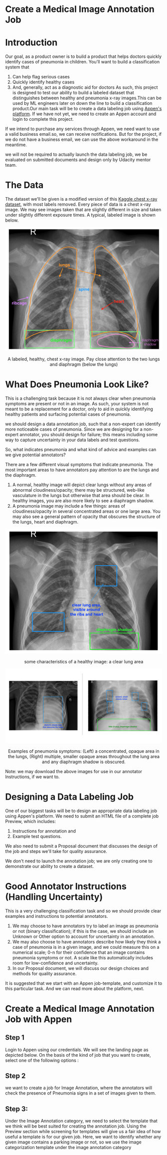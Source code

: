 # Create a Medical Image Annotation Job

# Introduction

Our goal, as a product owner is to build a product that helps doctors quickly identify cases of pneumonia in children. You'll want to build a classification system that
1. Can help flag serious cases
2. Quickly identify healthy cases
3. And, generally, act as a diagnostic aid for doctors As such, this project is designed to test our ability to build a labeled dataset that distinguishes between healthy and pneumonia x-ray images.This can be used by ML engineers later on down the line to build a classification product.Our main task will be to create a data labeling job using [Appen's platform](https://client.appen.com/jobs). If we have not yet, we need to create an Appen account and login to complete this project.

If we intend to purchase any services through Appen, we need want to use a valid business email.so, we can receive notifications. But for the project, if we do not have a business email, we can use the above workaround in the meantime.

we will not be required to actually launch the data labeling job, we be evaluated on submitted documents and design only by Udacity mentor team.

# The Data

The dataset we'll be given is a modified version of this [Kaggle chest x-ray dataset](https://www.kaggle.com/paultimothymooney/chest-xray-pneumonia), with most labels removed. Every piece of data is a chest x-ray image. We may see images taken that are slightly different in size and taken under slightly different exposure times. A typical, labeled image is shown below.

![Annotated_Chest_Xray](https://github.com/Harini-Pavithra/AI-Product-Manager-Nanodegree/blob/main/Create%20a%20Medical%20Image%20Annotation%20Job/Screenshots/Annotated_Chest_Xray.png)
<p align="center"> A labeled, healthy, chest x-ray image. Pay close attention to the two lungs and diaphragm (below the lungs) </p>

# What Does Pneumonia Look Like?

This is a challenging task because it is not always clear when pneumonia symptoms are present or not in an image. As such, your system is not meant to be a replacement for a doctor, only to aid in quickly identifying healthy patients and surfacing potential cases of pneumonia.

we should design a data annotation job, such that a non-expert can identify more noticeable cases of pneumonia. Since we are designing for a non-expert annotator, you should design for failure; this means including some way to capture uncertainty in your data labels and test questions.

So, what indicates pneumonia and what kind of advice and examples can we give potential annotators?

There are a few different visual symptoms that indicate pneumonia. The most important areas to have annotators pay attention to are the lungs and the diaphragm.
1. A normal, healthy image will depict clear lungs without any areas of abnormal cloudiness/opacity; there may be structured, web-like vasculature in the lungs but otherwise that area should be clear. In healthy images, you are also more likely to see a diaphragm shadow.
2. A pneumonia image may include a few things: areas of cloudiness/opacity in several concentrated areas or one large area. You may also see a general pattern of opacity that obscures the structure of the lungs, heart and diaphragm.

![Healthy_Example](https://github.com/Harini-Pavithra/AI-Product-Manager-Nanodegree/blob/main/Create%20a%20Medical%20Image%20Annotation%20Job/Screenshots/Healthy_Example.png)
         <p align="center"> some characteristics of a healthy image: a clear lung area </p>
 
![Pneumonia_Examples](https://github.com/Harini-Pavithra/AI-Product-Manager-Nanodegree/blob/main/Create%20a%20Medical%20Image%20Annotation%20Job/Screenshots/Pneumonia_Examples.png)
            <p align="center"> Examples of pneumonia symptoms: (Left) a concentrated, opaque area in the lungs, (Right) multiple, smaller opaque areas throughout the lung       area and any diaphragm shadow is obscured. </p>

Note: we may download the above images for use in our annotator Instructions, if we want to.

# Designing a Data Labeling Job

One of our biggest tasks will be to design an appropriate data labeling job using Appen's platform. We need to submit an HTML file of a complete job Preview, which includes: 
1. Instructions for annotation and
2. Example test questions. 

We also need to submit a Proposal document that discusses the design of the job and steps we'll take for quality assurance.

We don't need to launch the annotation job; we are only creating one to demonstrate our ability to create a dataset.

# Good Annotator Instructions (Handling Uncertainty)

This is a very challenging classification task and so we should provide clear examples and instructions to potential annotators.

1. We may choose to have annotators try to label an image as pneumonia or not (binary classification); if this is the case, we should include an Unknown or Other option to account for uncertainty in an annotation.
2. We may also choose to have annotators describe how likely they think a case of pneumonia is in a given image, and we could measure this on a numerical scale; 0-n for their confidence that an image contains pneumonia symptoms or not. A scale like this automatically includes room for low-confidence and uncertainty.
3. In our Proposal document, we will discuss our design choices and methods for quality assurance.

It is suggested that we start with an Appen job-template, and customize it to this particular task. And we can read more about the platform, next.

# Create a Medical Image Annotation Job with Appen 

## Step 1

Login to Appen using our credentials. We will see the landing page as depicted below. On the basis of the kind of job that you want to create, select one of the following options :

## Step 2

we want to create a job for Image Annotation, where the annotators will check the presence of Pneumonia signs in a set of images given to them.

## Step 3:

Under the Image Annotation category, we need to select the template that we think will be best suited for creating the annotation job. Using the Preview section while screening for templates will give us a fair idea of how useful a template is for our given job. Here, we want to identify whether any given image contains a parking image or not, so we use the image categorization template under the image annotation category

